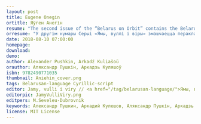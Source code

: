 ```yaml
---
layout: post
title: Eugene Onegin
ortitle: Яўген Анегін
resume: "The second issue of the “Belarus on Orbit” contains the Belarusian version of a poetic novel “Eugene Onegin” by A.Pushkin, translated into Belarusian by A.Kuliašoŭ."
orresume: "У другім нумары Серыі «Ямы, вуллі і віры» змашчаецца пераклад на беларускую мову рамана ў вершах А.Пушкіна «Яўген Анегін», выкананы А.Куляшовым у 1948 г."
date: 2018-08-10 07:00:00
homepage: 
download: 
demo: 
author: Alexander Pushkin, Arkadź Kuliašoŭ
orauthor: Аляксандр Пушкін, Аркадзь Куляшоў
isbn: 9782490771035
thumbnail: Aniehin_cover.png
tags: Belarusan·language Cyrillic·script
editor: Jamy, vuĺli i viry // <a href="/tag/belarusan·language/">Ямы, вуллі і віры</a>
editorpic: JamyVulliViry.png
editpers: M.Seveleu-Dubrovnik
keywords: Александр Пушкин, Аркадий Кулешов, Аляксандр Пушкін, Аркадзь Куляшоў, Яўген Анегін, Евгений Онегин
license: MIT License
---
```





